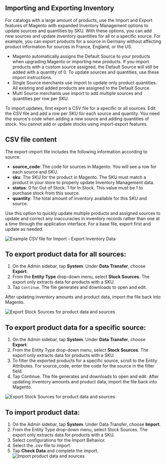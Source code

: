 Importing and Exporting Inventory
--

For catalogs with a large amount of products, use the Import and Export features of Magento with expanded Inventory Management options to update sources and quantities by SKU. With these options, you can add new sources and update inventory quantities for all or a specific source. For example, you can export products for a source in Germany without affecting product information for sources in France, England, or the US.

* Magento automatically assigns the Default Source to your products when upgrading Magento or importing new products. If you import products with a custom source assigned, the Default Source will still be added with a quantity of 0. To update sources and quantities, use these import instructions.
* Single Source merchants use import to update only product quantities. All existing and added products are assigned to the Default Source.
* Multi Source merchants use import to add multiple sources and quantities per row per SKU.

To import updates, first export a CSV file for a specific or all sources. Edit the CSV file and add a row per SKU for each source and quantity. You need the source's code when adding a new source and adding quantities of stock. You cannot add or update stocks using import-export features.

## CSV file content

The export-import file includes the following information according to source:

 * **source_code**: The code for sources in Magento. You will see a row for each source and SKU.
 * **sku**: The SKU for the product in Magento. The SKU must match a product in your store to properly update Inventory Management data.
 * **status**: 0 for Out of Stock. 1 for In Stock. This value must be 1 to purchase stock from this source.
 * **quantity**: The total amount of inventory available for this SKU and source.
 
Use this option to quickly update multiple products and assigned sources to update and correct any inaccuracies in inventory records rather than one at a time through the application interface. For a base file, export first and update as needed.

![Example CSV file for Import - Export Inventory Data](https://docs.magento.com/m2/ce/user_guide/Resources/Images/inventory/inventory-import-export-data_thumb_0_0.png)

## To export product data for all sources:

1.	On the Admin sidebar, tap **System**. Under **Data Transfer**, choose **Export**.
2.	From the **Entity Type** drop-down menu, select **Stock Sources**. The export only extracts data for products with a SKU.
3.	Tap `Continue`. The file generates and downloads to open and edit.

After updating inventory amounts and product data, import the file back into Magento.

![Export Stock Sources for product data and sources](https://docs.magento.com/m2/ce/user_guide/Resources/Images/inventory/inventory-export-stock-sources_thumb_0_0.png)

## To export product data for a specific source:

1.	On the Admin sidebar, tap **System**. Under **Data Transfer**, choose **Export**.
2.	From the Entity Type drop-down menu, select **Stock Sources**. The export only extracts data for products with a SKU.
3.	To filter the exported products for a specific source, scroll to the Entity Attributes. For source_code, enter the code for the source in the filter field.
4.	Tap Continue. The file generates and downloads to open and edit.
After updating inventory amounts and product data, import the file back into Magento.

![Export Stock Sources for product data and sources](https://docs.magento.com/m2/ce/user_guide/Resources/Images/inventory/inventory-export-stock-sources_thumb_0_0.png)

## To import product data:

1.	On the Admin sidebar, tap **System**. Under Data Transfer, choose **Import**.
2.	From the Entity Type drop-down menu, select Stock Sources. The export only extracts data for products with a SKU.
3.	Select configurations for the Import Behavior.
4.	Select the .csv file to import.
5.	Tap **Check Data** and complete the import.
![Import product data and sources](https://docs.magento.com/m2/ce/user_guide/Resources/Images/inventory/inventory-import-sources_thumb_0_0.png)